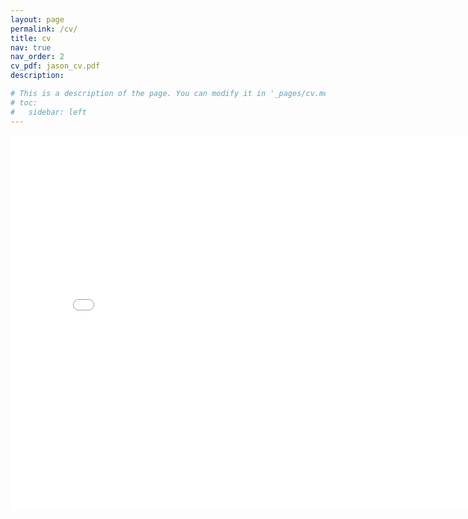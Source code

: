 ```yaml
---
layout: page
permalink: /cv/
title: cv
nav: true
nav_order: 2
cv_pdf: jason_cv.pdf
description: 

# This is a description of the page. You can modify it in '_pages/cv.md'. You can also change or remove the top pdf download button.
# toc:
#   sidebar: left
---
```

<embed src="/assets/pdf/jason_cv.pdf" width="800" height="600" 
 type="application/pdf">